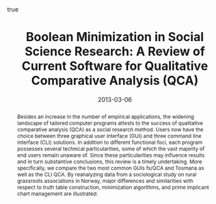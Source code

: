 ﻿---
featured: false

authors: ["Alrik Thiem", "Adrian Dușa"]

title: "Boolean Minimization in Social Science Research: A Review of Current Software for Qualitative Comparative Analysis (QCA)"

date: "2013-03-06"
publishDate: "2013-03-06"

# 0 = Uncategorized, 1 = Conference proceedings, 2 = Journal, 3 = Work in progress, 4 = Technical report, 5 = Book, 6 = Book chapter
publication_types: ["2"]

publication: '*Social Science Computer Review*'

publication_short: ""

abstract: "Besides an increase in the number of empirical applications, the widening landscape of tailored computer programs attests to the success of qualitative comparative analysis (QCA) as a social research method. Users now have the choice between three graphical user interface (GUI) and three command line interface (CLI) solutions. In addition to different functional foci, each program possesses several technical particularities, some of which the vast majority of end users remain unaware of. Since these particularities may influence results and in turn substantive conclusions, this review is a timely undertaking. More specifically, we compare the two most common GUIs fs/QCA and Tosmana as well as the CLI QCA. By reanalyzing data from a sociological study on rural grassroots associations in Norway, major differences and similarities with respect to truth table construction, minimization algorithms, and prime implicant chart management are illustrated."

doi: "10.1177/0894439313478999"

projects: []

summary: 

math: true

tags: ["R", "QCA"]

# url_code: ""
# url_dataset: ""
url_pdf: "files/2013-BMSSR.pdf"
# url_poster: ""
# url_project: ""
# url_slides: ""
# url_source: ""
# url_video: ""

image:
  caption: ""
  focal_point: ""
  preview_only: false
---


